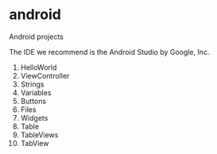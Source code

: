 # android
Android projects

The IDE we recommend is the Android Studio by Google, Inc.

1. HelloWorld
2. ViewController
3. Strings
4. Variables
5. Buttons
6. Files
7. Widgets
8. Table
9. TableViews
10. TabView




